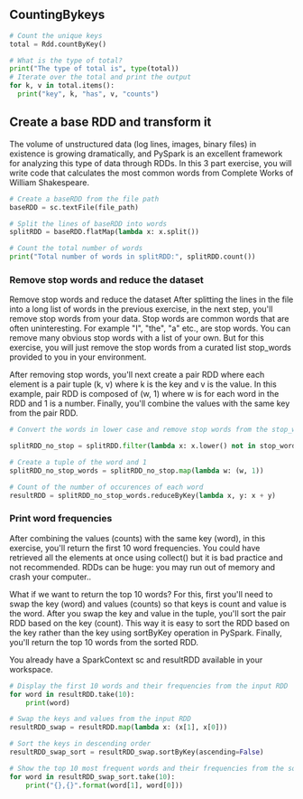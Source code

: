 ## CountingBykeys

```python
# Count the unique keys
total = Rdd.countByKey()

# What is the type of total?
print("The type of total is", type(total))
# Iterate over the total and print the output
for k, v in total.items(): 
  print("key", k, "has", v, "counts")

```

## Create a base RDD and transform it

The volume of unstructured data (log lines, images, binary files) in existence is growing dramatically, and PySpark is an excellent framework for analyzing this type of data through RDDs. In this 3 part exercise, you will write code that calculates the most common words from Complete Works of William Shakespeare.

```python
# Create a baseRDD from the file path
baseRDD = sc.textFile(file_path)

# Split the lines of baseRDD into words
splitRDD = baseRDD.flatMap(lambda x: x.split())

# Count the total number of words
print("Total number of words in splitRDD:", splitRDD.count())

```
### Remove stop words and reduce the dataset
Remove stop words and reduce the dataset
After splitting the lines in the file into a long list of words in the previous exercise, in the next step, you'll remove stop words from your data. Stop words are common words that are often uninteresting. For example "I", "the", "a" etc., are stop words. You can remove many obvious stop words with a list of your own. But for this exercise, you will just remove the stop words from a curated list stop_words provided to you in your environment.

After removing stop words, you'll next create a pair RDD where each element is a pair tuple (k, v) where k is the key and v is the value. In this example, pair RDD is composed of (w, 1) where w is for each word in the RDD and 1 is a number. Finally, you'll combine the values with the same key from the pair RDD.

```python
# Convert the words in lower case and remove stop words from the stop_words curated list

splitRDD_no_stop = splitRDD.filter(lambda x: x.lower() not in stop_words)

# Create a tuple of the word and 1 
splitRDD_no_stop_words = splitRDD_no_stop.map(lambda w: (w, 1))

# Count of the number of occurences of each word
resultRDD = splitRDD_no_stop_words.reduceByKey(lambda x, y: x + y)

```

### Print word frequencies

After combining the values (counts) with the same key (word), in this exercise, you'll return the first 10 word frequencies. You could have retrieved all the elements at once using collect() but it is bad practice and not recommended. RDDs can be huge: you may run out of memory and crash your computer..

What if we want to return the top 10 words? For this, first you'll need to swap the key (word) and values (counts) so that keys is count and value is the word. After you swap the key and value in the tuple, you'll sort the pair RDD based on the key (count). This way it is easy to sort the RDD based on the key rather than the key using sortByKey operation in PySpark. Finally, you'll return the top 10 words from the sorted RDD.

You already have a SparkContext sc and resultRDD available in your workspace.

```python
# Display the first 10 words and their frequencies from the input RDD
for word in resultRDD.take(10):
	print(word)

# Swap the keys and values from the input RDD
resultRDD_swap = resultRDD.map(lambda x: (x[1], x[0]))

# Sort the keys in descending order
resultRDD_swap_sort = resultRDD_swap.sortByKey(ascending=False)

# Show the top 10 most frequent words and their frequencies from the sorted RDD
for word in resultRDD_swap_sort.take(10):
	print("{},{}".format(word[1], word[0]))

```
